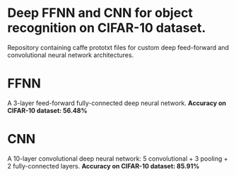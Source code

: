 # Deep FFNN and CNN for object recognition on CIFAR-10 dataset.
Repository containing caffe prototxt files for custom deep feed-forward and convolutional neural network architectures. 
# FFNN
A 3-layer feed-forward fully-connected deep neural network. **Accuracy on CIFAR-10 dataset: 56.48%**
# CNN
A 10-layer convolutional deep neural network: 5 convolutional + 3 pooling + 2 fully-connected layers.
**Accuracy on CIFAR-10 dataset: 85.91%**

